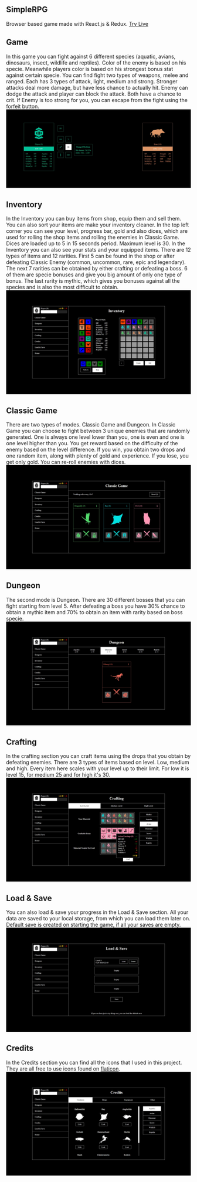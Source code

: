 
## SimpleRPG
Browser based game made with React.js & Redux.
[Try Live](https://simple-rpg-game.netlify.app/)

## Game
In this game you can fight against 6 different species (aquatic, avians, dinosaurs, insect, wildlife and reptiles).
Color of the enemy is based on his specie. Meanwhile players color is based on his strongest bonus stat against certain specie.
You can find fight two types of weapons, melee and ranged. Each has 3 types of attack, light, medium and strong. Stronger attacks
deal more damage, but have less chance to actually hit. Enemy can dodge the attack and player can block the attack. 
Both have a chance to crit. If Enemy is too strong for you, you can escape from the fight using the forfeit button.
![Showcase](https://github.com/patrik-pk/simple-rpg/blob/master/showcase/game.jpg)

## Inventory
In the Inventory you can buy items from shop, equip them and sell them. You can also sort your items are make your
inventory cleaner. In the top left corner you can see your level, progress bar, gold and also dices, which are used for
rolling the shop items and rolling the enemies in Classic Game. Dices are loaded up to 5 in 15 seconds period. Maximum level is 30.
In the Inventory you can also see your stats and your equipped items. 
There are 12 types of items and 12 rarities. First 5 can be found in the shop or after defeating Classic Enemy
(common, uncommon, rare, epic and legendary). The next 7 rarities can be obtained by either crafting or defeating a boss. 6 of them are
specie bonuses and give you big amount of only one type of bonus. The last rarity is mythic, which gives you bonuses against all the species
and is also the most difficult to obtain.
![Showcase](https://github.com/patrik-pk/simple-rpg/blob/master/showcase/inventory.jpg)

## Classic Game
There are two types of modes. Classic Game and Dungeon. In Classic Game you can choose to fight between 3 unique enemies that are
randomly generated. One is always one level lower than you, one is even and one is one level higher than you. You get reward based
on the difficulty of the enemy based on the level difference. If you win, you obtain two drops and one random item, along with plenty of
gold and experience. If you lose, you get only gold. You can re-roll enemies with dices.
![Showcase](https://github.com/patrik-pk/simple-rpg/blob/master/showcase/classic_game.jpg)

## Dungeon
The second mode is Dungeon. There are 30 different bosses that you can fight starting from level 5. After defeating a boss you have
30% chance to obtain a mythic item and 70% to obtain an item with rarity based on boss specie.
![Showcase](https://github.com/patrik-pk/simple-rpg/blob/master/showcase/dungeon.jpg)

## Crafting
In the crafting section you can craft items using the drops that you obtain by defeating enemies. There are 3 types of items based on level.
Low, medium and high. Every item here scales with your level up to their limit. For low it is level 15, for medium 25 and for high it's 30. 
![Showcase](https://github.com/patrik-pk/simple-rpg/blob/master/showcase/crafting.jpg)

## Load & Save
You can also load & save your progress in the Load & Save section. All your data are saved to your local storage, from which you can
load them later on. Default save is created on starting the game, if all your saves are empty.
![Showcase](https://github.com/patrik-pk/simple-rpg/blob/master/showcase/loadsave.jpg)

## Credits
In the Credits section you can find all the icons that I used in this project. They are all free to use icons found on [flaticon](https://www.flaticon.com/).
![Showcase](https://github.com/patrik-pk/simple-rpg/blob/master/showcase/credits.jpg)

